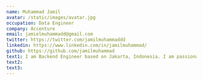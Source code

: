 ```yaml
---
name: Muhammad Jamil
avatar: /static/images/avatar.jpg
occupation: Data Engineer
company: Accenture
email: jamielmuhammadd@gmail.com
twitter: https://twitter.com/jamilmuhammaddd
linkedin: https://www.linkedin.com/in/jamilmuhammad/
github: https://github.com/jamilmuhammad
text1: I am Backend Engineer based on Jakarta, Indonesia. I am passionate about Web/Mobile Application and System Architecture. I really enjoy travelling and adventure to fulfill imagination to write a code.
text2:
text3:
---
```

